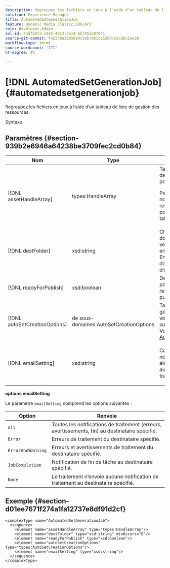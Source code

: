 ```yaml
---
description: Regroupez les fichiers en jeux à l’aide d’un tableau de liste de gestion des ressources.
solution: Experience Manager
title: AutomatedSetGenerationJob
feature: Dynamic Media Classic,SDK/API
role: Developer,Admin
exl-id: 44df6dfa-1485-40c2-8a14-bbf451b87641
source-git-commit: f42378a20b58e4c5ebc961c6526d7cecabc2ae38
workflow-type: tm+mt
source-wordcount: '171'
ht-degree: 4%

---
```


# [!DNL AutomatedSetGenerationJob]{#automatedsetgenerationjob}

Regroupez les fichiers en jeux à l’aide d’un tableau de liste de gestion des ressources.

Syntaxe

## Paramètres {#section-939b2e6946a64238be3709fec2cd0b84}

<table id="table_0E031B2014B646BDA2A94D7E0B55DD5B"> 
 <thead> 
  <tr> 
   <th colname="col1" class="entry"> Nom </th> 
   <th colname="col2" class="entry"> Type </th> 
   <th colname="col3" class="entry"> Description </th> 
  </tr> 
 </thead>
 <tbody> 
  <tr> 
   <td colname="col1"> <span class="codeph"> <span class="varname"> [!DNL assetHandleArray]</span> </span> </td> 
   <td colname="col2"> <span class="codeph"> types:HandleArray</span> </td> 
   <td colname="col3">Tableau de descripteurs de ressources utilisé pour créer l’ensemble. <p>Par défaut, 1 000 est le nombre maximal de ressources que vous pouvez avoir dans le tableau. </p></td> 
  </tr> 
  <tr> 
   <td colname="col1"> <span class="codeph"> <span class="varname"> [!DNL destFolder]</span> </span> </td> 
   <td colname="col2"> <span class="codeph"> xsd:string</span> </td> 
   <td colname="col3"> Chemin d’accès au dossier dans lequel vous souhaitez enregistrer les jeux. Enregistre dans le dossier racine d’entreprise par défaut. </td> 
  </tr> 
  <tr> 
   <td colname="col1"> <span class="codeph"> <span class="varname"> [!DNL readyForPublish]</span> </span> </td> 
   <td colname="col2"> <span class="codeph"> xsd:boolean</span> </td> 
   <td colname="col3"> Définit un indicateur pour indiquer si les ressources doivent être publiées ou non. </td> 
  </tr> 
  <tr> 
   <td colname="col1"> <span class="codeph"> <span class="varname"> [!DNL autoSetCreationOptions]</span> </span> </td> 
   <td colname="col2"> <span class="codeph"> de sous-domaines:AutoSetCreationOptions</span> </td> 
   <td colname="col3">Tableau de scripts de génération définis que vous pouvez exécuter sur les fichiers chargés. Voir <a href="../../types/c-data-types/r-auto-set-creation-options.md#reference-58b42b39e53345aeb87cd1adc864e7ff" format="dita" scope="local"> AutoSetCreationOptions</a></td> 
  </tr> 
  <tr> 
   <td colname="col1"> <span class="codeph"> <span class="varname"> [!DNL emailSetting]</span> </span> </td> 
   <td colname="col2"> <span class="codeph"> xsd:string</span> </td> 
   <td colname="col3"> <p>Configurez une notification électronique automatisée pour le traitement. </p> </td> 
  </tr> 
 </tbody> 
</table>

**options emailSetting**

Le paramètre `emailSetting` comprend les options suivantes :

| Option | Renvoie |
|---|---|
| `All` | Toutes les notifications de traitement (erreurs, avertissements, fin) au destinataire spécifié. |
| `Error` | Erreurs de traitement du destinataire spécifié. |
| `ErrorAndWarning` | Erreurs et avertissements de traitement du destinataire spécifié. |
| `JobCompletion` | Notification de fin de tâche au destinataire spécifié. |
| `None` | Le traitement n’envoie aucune notification de traitement au destinataire spécifié. |

## Exemple {#section-d01ee7671f274a1fa12737e8df91d2cf}

```
<complexType name="AutomatedSetGenerationJob">
  <sequence>
    <element name="assetHandleArray" type="types:HandleArray"/>
    <element name="destFolder" type="xsd:string" minOccurs="0"/>
    <element name="readyForPublish" type="xsd:boolean"/>
    <element name="autoSetCreationOptions" type="types:AutoSetCreationOptions"/>
    <element name="emailSetting" type="xsd:string"/>
  </sequence>
</complexType>
```
